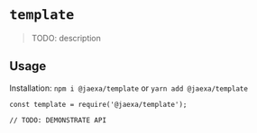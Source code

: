 # `template`

> TODO: description

## Usage

Installation:
`npm i @jaexa/template` or `yarn add @jaexa/template`

```
const template = require('@jaexa/template');

// TODO: DEMONSTRATE API
```
